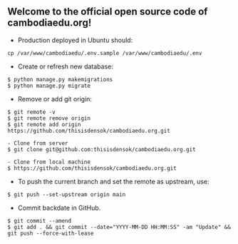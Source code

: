 ## Welcome to the official open source code of cambodiaedu.org!

- Production deployed in Ubuntu should:
```
cp /var/www/cambodiaedu/.env.sample /var/www/cambodiaedu/.env

```

- Create or refresh new database:
```
$ python manage.py makemigrations
$ python manage.py migrate
```

- Remove or add git origin:
```
$ git remote -v
$ git remote remove origin
$ git remote add origin https://github.com/thisisdensok/cambodiaedu.org.git

- Clone from server
$ git clone git@github.com:thisisdensok/cambodiaedu.org.git

- Clone from local machine
$ https://github.com/thisisdensok/cambodiaedu.org.git
```

- To push the current branch and set the remote as upstream, use:
```
$ git push --set-upstream origin main
```

- Commit backdate in GitHub.
```
$ git commit --amend
$ git add . && git commit --date="YYYY-MM-DD HH:MM:SS" -am "Update" && git push --force-with-lease
```
